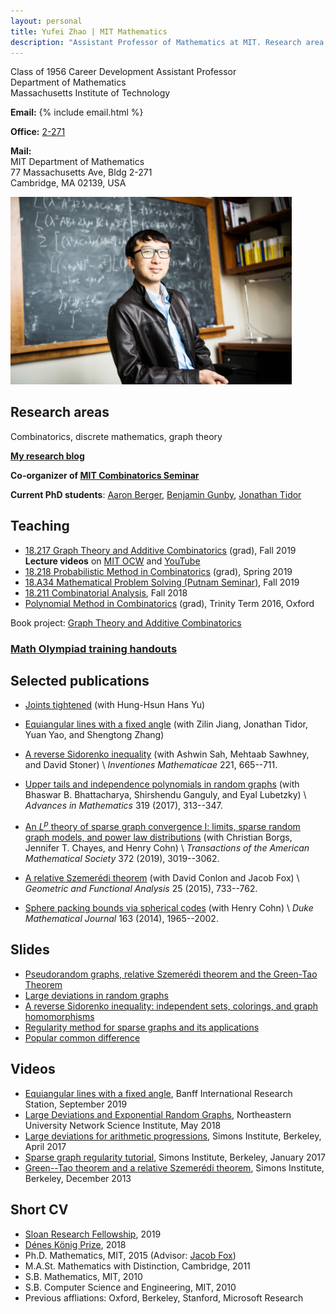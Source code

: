 ```yaml
---
layout: personal
title: Yufei Zhao | MIT Mathematics
description: "Assistant Professor of Mathematics at MIT. Research area: combinatorics"
---
```


<div class="row">
<div class="col-md-6">
<p>Class of 1956 Career Development Assistant Professor<br>
Department of Mathematics<br>
Massachusetts Institute of Technology</p>

<p><strong>Email:</strong>
{% include email.html %}</p>

<p><strong>Office:</strong> <a href="http://whereis.mit.edu/?go=2" target="_blank">2-271</a></p>

<p><strong>Mail:</strong><br>
MIT Department of Mathematics<br>
77 Massachusetts Ave, Bldg 2-271<br>
Cambridge, MA 02139, USA</p>

</div>
<div class="col-md-6">
<img src="photo.jpg" alt="Yufei Zhao" title="Yufei Zhao; photo credit: Joseph Lee" width="450px">
</div>
</div>

## Research areas

Combinatorics, discrete mathematics, graph theory

[**My research blog**](https://yufeizhao.wordpress.com/)

**Co-organizer of [MIT Combinatorics Seminar](http://math.mit.edu/seminars/combin/)**

**Current PhD students**:
[Aaron Berger](https://web.mit.edu/bergera/www/),
[Benjamin Gunby](http://www.math.harvard.edu/people/GunbyBenjamin.html),
[Jonathan Tidor](https://math.mit.edu/directory/profile.php?pid=2037)

## Teaching

* [18.217 Graph Theory and Additive Combinatorics](gtac/) (grad), Fall 2019  
  **Lecture videos** on [MIT OCW](https://ocw.mit.edu/courses/mathematics/18-217-graph-theory-and-additive-combinatorics-fall-2019/video-lectures/) and [YouTube](https://www.youtube.com/playlist?list=PLUl4u3cNGP62qauV_CpT1zKaGG_Vj5igX)
* [18.218 Probabilistic Method in Combinatorics](pm/) (grad), Spring 2019
* [18.A34 Mathematical Problem Solving (Putnam Seminar)](a34/), Fall 2019
* [18.211 Combinatorial Analysis](211/), Fall 2018
* [Polynomial Method in Combinatorics](pm16/) (grad), Trinity Term 2016, Oxford

Book project: [Graph Theory and Additive Combinatorics](gtacbook/)

### [Math Olympiad training handouts](olympiad)

## Selected publications

* [Joints tightened](https://arxiv.org/abs/1911.08605) (with Hung-Hsun Hans Yu)

* [Equiangular lines with a fixed angle](https://arxiv.org/abs/1907.12466) (with Zilin Jiang, Jonathan Tidor, Yuan Yao, and Shengtong Zhang)

* [A reverse Sidorenko inequality](https://arxiv.org/abs/1809.09462) (with Ashwin Sah, Mehtaab Sawhney, and David Stoner) \\
  _Inventiones Mathematicae_ 221, 665--711.

* [Upper tails and independence polynomials in random graphs](http://arxiv.org/abs/1507.04074)
  (with Bhaswar B. Bhattacharya, Shirshendu Ganguly, and Eyal Lubetzky) \\
  _Advances in Mathematics_ 319 (2017), 313--347.

* [An $L^p$ theory of sparse graph convergence I: limits, sparse random graph models, and power law distributions](http://arxiv.org/abs/1401.2906)
  (with Christian Borgs, Jennifer T. Chayes, and Henry Cohn) \\
  _Transactions of the American Mathematical Society_ 372 (2019), 3019--3062.

* [A relative Szemerédi theorem](http://arxiv.org/abs/1305.5440)
  (with David Conlon and Jacob Fox) \\
  _Geometric and Functional Analysis_ 25 (2015), 733--762.

* [Sphere packing bounds via spherical codes](http://arxiv.org/abs/1212.5966)
  (with Henry Cohn) \\
  _Duke Mathematical Journal_ 163 (2014), 1965--2002.



## Slides

* [Pseudorandom graphs, relative Szemerédi theorem and the Green-Tao Theorem](research/slides/green-tao-relative-szemeredi.pdf)
* [Large deviations in random graphs](research/slides/large_deviations_random_graphs.pdf)
* [A reverse Sidorenko inequality: independent sets, colorings, and graph homomorphisms](research/slides/reverse_sidorenko_slides.pdf)
* [Regularity method for sparse graphs and its applications](research/slides/sparse-reg-c4.pdf)
* [Popular common difference](research/slides/popular_difference.pdf)

## Videos

* <a href="javascript:void(0);" target="_self" onclick="$('#birs-talk-sep2019').toggle('fast');">
  Equiangular lines with a fixed angle</a>, Banff International Research Station, September 2019
  <div id="birs-talk-sep2019" style="display:none" class="videoWrapper">
  <iframe src="http://www.birs.ca/events/2019/5-day-workshops/19w5009/videos/embed/201909021422-Zhao.mp4" width="832"  height="480" frameborder="0"  scrolling="auto" itemprop="video"></iframe>
  </div>

* <a href="javascript:void(0);" target="_self" onclick="$('#neu-talk-may2018').toggle('fast');">
  Large Deviations and Exponential Random Graphs</a>, Northeastern University Network Science Institute, May 2018
  <div id="neu-talk-may2018" style="display:none" class="videoWrapper">
  <iframe width="560" height="315" src="//www.youtube.com/embed/dwUz8c7siDU" allowfullscreen></iframe>
  </div>

* <a href="javascript:void(0);" target="_self" onclick="$('#simons-talk-apr2017').toggle('fast');">
  Large deviations for arithmetic progressions</a>, Simons Institute, Berkeley, April 2017
  <div id="simons-talk-apr2017" style="display:none" class="videoWrapper">
  <iframe width="560" height="315" src="//www.youtube.com/embed/G9AJHUAz33o" allowfullscreen></iframe>
  </div>

* <a href="javascript:void(0);" target="_self" onclick="$('#simons-talk-jan2017').toggle('fast');">
  Sparse graph regularity tutorial</a>, Simons Institute, Berkeley, January 2017
  <div id="simons-talk-jan2017" style="display:none" class="videoWrapper">
  <iframe width="560" height="315" src="//www.youtube.com/embed/ZXLtAj4eL0c" allowfullscreen></iframe>
  </div>

* <a href="javascript:void(0);" target="_self" onclick="$('#simons-talk-dec2013').toggle('fast');">
  Green--Tao theorem and a relative Szemerédi theorem</a>, Simons Institute, Berkeley, December 2013
  <div id="simons-talk-dec2013" style="display:none" class="videoWrapper">
  <iframe width="560" height="315" src="//www.youtube.com/embed/vsFFjhYLVrM" allowfullscreen></iframe>
  </div>

## Short CV

* [Sloan Research Fellowship](http://news.mit.edu/2019/four-from-mit-named-sloan-research-fellows-0221), 2019
* [Dénes König Prize](https://www.siam.org/prizes/sponsored/konig.php), 2018
* Ph.D. Mathematics, MIT, 2015 (Advisor: [Jacob Fox](http://stanford.edu/~jacobfox/))
* M.A.St. Mathematics with Distinction, Cambridge, 2011
* S.B. Mathematics, MIT, 2010
* S.B. Computer Science and Engineering, MIT, 2010
* Previous affliations: Oxford, Berkeley, Stanford, Microsoft Research
